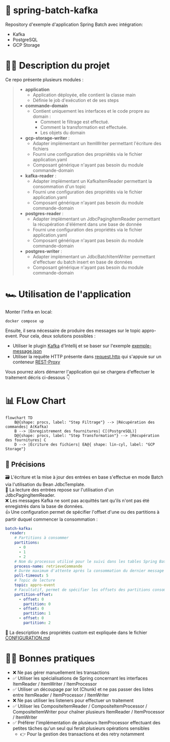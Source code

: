 # 🚀 spring-batch-kafka

Repository d'exemple d'application Spring Batch avec intégration:
- Kafka
- PostgreSQL
- GCP Storage

# 👨‍🏫 Description du projet
Ce repo présente plusieurs modules :
> - **application**
>   - Application déployée, elle contient la classe main
>   - Définie le job d'exécution et de ses steps
> - **commande-domain**
>   - Contient uniquement les interfaces et le code propre au domain : 
>     - Comment le filtrage est effectué.
>     - Comment la transformation est effectuée.
>     - Les objets du domain
> - **gcp-storage-writer** :
>   - Adapter implémentant un ItemWriter permettant l'écriture des fichiers
>   - Fourni une configuration des propriétés via le fichier application.yaml
>   - Composant générique n'ayant pas besoin du module commande-domain
> - **kafka-reader** :
>   - Adapter implémentant un KafkaItemReader permettant la consommation d'un topic
>   - Fourni une configuration des propriétés via le fichier application.yaml
>   - Composant générique n'ayant pas besoin du module commande-domain
> - **postgres-reader** :
>   - Adapter implémentant un JdbcPagingItemReader permettant la récupération d'élément dans une base de donnée
>   - Fourni une configuration des propriétés via le fichier application.yaml
>   - Composant générique n'ayant pas besoin du module commande-domain
> - **postgres-writer** :
>   - Adapter implémentant un JdbcBatchItemWriter permettant d'effectuer du batch insert en base de données
>   - Composant générique n'ayant pas besoin du module commande-domain

# 🏎️ Utilisation de l'application

Monter l'infra en local:
```shell
docker compose up
```

Ensuite, il sera nécessaire de produire des messages sur le topic appro-event. Pour cela, deux solutions possibles :
- Utiliser le plugin [Kafka](https://www.jetbrains.com/help/idea/big-data-tools-kafka.html) d'Intellij et se baser sur l'exemple [exemple-message.json](exemple-message.json)
- Utiliser la requête HTTP présente dans [request.http](request.http) qui s'appuie sur un conteneur [REST-Proxy](https://docs.confluent.io/platform/current/kafka-rest/api.html)

Vous pourrez alors démarrer l'application qui se chargera d'effectuer le traitement décris ci-dessous 👇

# 📊 FLow Chart
```mermaid
flowchart TD
    B@{shape: procs, label: "Step Filtrage"} --> |Récupération des commandes| A(Kafka)
    B --> |Enregistrement des fournitures| C[(PostgreSQL)]
    D@{shape: procs, label: "Step Transformation"} --> |Récupération des fournitures| C
    D --> |Écriture des fichiers| EA@{ shape: lin-cyl, label: "GCP Storage"}
```

## 🎯 Précisions
🗃️ L'écriture et la mise à jour des entrées en base s'effectue en mode Batch via l'utilisation du Bean JdbcTemplate.<br/>
📑 La lecture des entrées repose sur l'utilisation d'un JdbcPagingItemReader.<br/>
❌ Les messages Kafka ne sont pas acquittés tant qu'ils n'ont pas été enregistrés dans la base de données.<br/>
👍 Une configuration permet de spécifier l'offset d'une ou des partitions à partir duquel commencer la consommation :
```yaml
batch-kafka:
  reader:
    # Partitions à consommer
    partitions:
      - 0
      - 1
      - 2
    # Nom du processus utilisé pour le suivi dans les tables Spring Batch
    process-name: retrieveCommande
    # Durée maximum d'attente après la consommation du dernier message avec de passer au step de transformation
    poll-timeout: 5
    # Topic de lecture
    topic: appro-event
    # Facultatif, permet de spécifier les offsets des partitions consommées (rejeu)
    partition-offset:
      - offset: 0
        partition: 0
      - offset: 0
        partition: 1
      - offset: 0
        partition: 2
```
📘 La description des propriétés custom est expliquée dans le fichier [CONFIGURATION.md](CONFIGURATION.md)

# 🧑‍🏫 Bonnes pratiques

- ❌ Ne pas gérer manuellement les transactions
- ✅ Utiliser les spécialisations de Spring concernant les interfaces ItemReader / ItemWriter / ItemProcessor
- ✅ Utiliser un découpage par lot (Chunk) et ne pas passer des listes entre ItemReader / ItemProcessor / ItemWriter
- ❌ Ne pas utiliser les listeners pour effectuer un traitement
- ✅ Utiliser les CompositeItemReader / CompositeItemProcessor / CompositeItemWriter pour chaîner plusieurs ItemReader / ItemProcessor / ItemWriter
- ✅ Préférer l'implémentation de plusieurs ItemProcessor effectuant des petites tâches qu'un seul qui ferait plusieurs opérations sensibles
  - 👉 Pour la gestion des transactions et des retry notamment